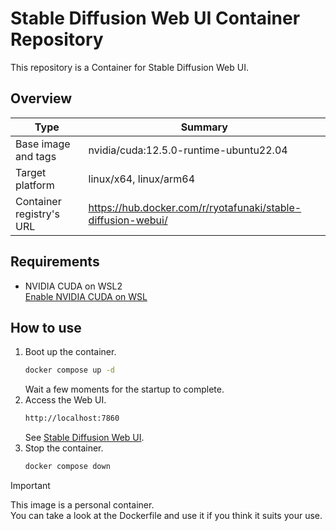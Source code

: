 # Stable Diffusion Web UI Container Repository

This repository is a Container for Stable Diffusion Web UI.

## Overview

| Type | Summary |
| --- | --- |
| Base image and tags | nvidia/cuda:12.5.0-runtime-ubuntu22.04 |
| Target platform | linux/x64, linux/arm64 |
| Container registry's URL | https://hub.docker.com/r/ryotafunaki/stable-diffusion-webui/ |

## Requirements

- NVIDIA CUDA on WSL2  
  [Enable NVIDIA CUDA on WSL](https://learn.microsoft.com/ja-jp/windows/ai/directml/gpu-cuda-in-wsl)

## How to use

1. Boot up the container.
    ```bash
    docker compose up -d
    ```
    Wait a few moments for the startup to complete.
1. Access the Web UI.
    ```bash
    http://localhost:7860
    ```
    See [Stable Diffusion Web UI](https://github.com/AUTOMATIC1111/stable-diffusion-webui).
1. Stop the container.
    ```bash
    docker compose down
    ```

> [!IMPORTANT]  
> This image is a personal container.  
> You can take a look at the Dockerfile and use it if you think it suits your use.
